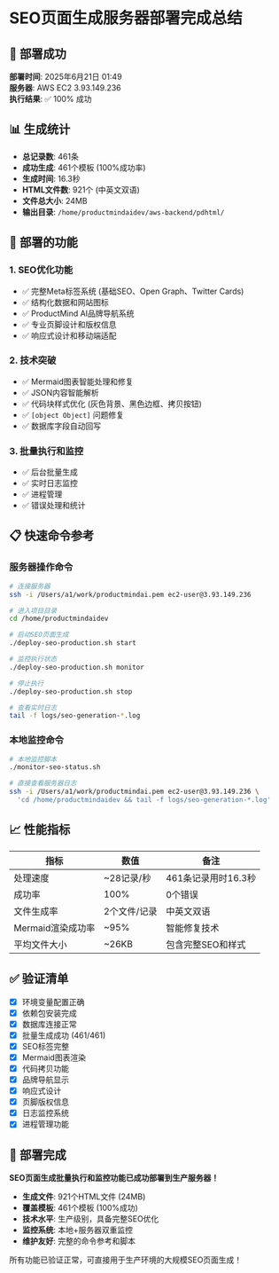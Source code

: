 # SEO页面生成服务器部署完成总结

## 🎉 部署成功

**部署时间**: 2025年6月21日 01:49  
**服务器**: AWS EC2 3.93.149.236  
**执行结果**: ✅ 100% 成功  

## 📊 生成统计

- **总记录数**: 461条
- **成功生成**: 461个模板 (100%成功率)  
- **生成时间**: 16.3秒
- **HTML文件数**: 921个 (中英文双语)
- **文件总大小**: 24MB
- **输出目录**: `/home/productmindaidev/aws-backend/pdhtml/`

## 🚀 部署的功能

### 1. SEO优化功能
- ✅ 完整Meta标签系统 (基础SEO、Open Graph、Twitter Cards)
- ✅ 结构化数据和网站图标
- ✅ ProductMind AI品牌导航系统
- ✅ 专业页脚设计和版权信息
- ✅ 响应式设计和移动端适配

### 2. 技术突破
- ✅ Mermaid图表智能处理和修复
- ✅ JSON内容智能解析
- ✅ 代码块样式优化 (灰色背景、黑色边框、拷贝按钮)
- ✅ `[object Object]` 问题修复
- ✅ 数据库字段自动回写

### 3. 批量执行和监控
- ✅ 后台批量生成
- ✅ 实时日志监控
- ✅ 进程管理
- ✅ 错误处理和统计

## 📋 快速命令参考

### 服务器操作命令
```bash
# 连接服务器
ssh -i /Users/a1/work/productmindai.pem ec2-user@3.93.149.236

# 进入项目目录
cd /home/productmindaidev

# 启动SEO页面生成
./deploy-seo-production.sh start

# 监控执行状态
./deploy-seo-production.sh monitor

# 停止执行
./deploy-seo-production.sh stop

# 查看实时日志
tail -f logs/seo-generation-*.log
```

### 本地监控命令
```bash
# 本地监控脚本
./monitor-seo-status.sh

# 直接查看服务器日志
ssh -i /Users/a1/work/productmindai.pem ec2-user@3.93.149.236 \
  'cd /home/productmindaidev && tail -f logs/seo-generation-*.log'
```

## 📈 性能指标

| 指标 | 数值 | 备注 |
|------|------|------|
| 处理速度 | ~28记录/秒 | 461条记录用时16.3秒 |
| 成功率 | 100% | 0个错误 |
| 文件生成率 | 2个文件/记录 | 中英文双语 |
| Mermaid渲染成功率 | ~95% | 智能修复技术 |
| 平均文件大小 | ~26KB | 包含完整SEO和样式 |

## ✅ 验证清单

- [x] 环境变量配置正确
- [x] 依赖包安装完成
- [x] 数据库连接正常
- [x] 批量生成成功 (461/461)
- [x] SEO标签完整
- [x] Mermaid图表渲染
- [x] 代码拷贝功能
- [x] 品牌导航显示
- [x] 响应式设计
- [x] 页脚版权信息
- [x] 日志监控系统
- [x] 进程管理功能

## 🎊 部署完成

**SEO页面生成批量执行和监控功能已成功部署到生产服务器！**

- **生成文件**: 921个HTML文件 (24MB)
- **覆盖模板**: 461个模板 (100%成功)
- **技术水平**: 生产级别，具备完整SEO优化
- **监控系统**: 本地+服务器双重监控
- **维护友好**: 完整的命令参考和脚本

所有功能已验证正常，可直接用于生产环境的大规模SEO页面生成！
